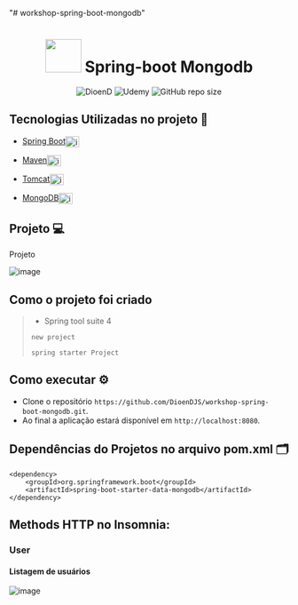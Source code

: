 "# workshop-spring-boot-mongodb" 

<h1 align="center"><img src="https://cdn.jsdelivr.net/gh/devicons/devicon/icons/spring/spring-original.svg" height="60" width="65" alt="" /> Spring-boot Mongodb </h1>

<p align="center">
    <img src="https://img.shields.io/static/v1?label=DioenD&message=Java&color=d2cca1&labelColor=757780" alt="DioenD">
    <img src="https://img.shields.io/static/v1?label=Udemy &message=java&color=dfdfdf&labelColor=41356b" alt="Udemy">
    <img alt="GitHub repo size" src="https://img.shields.io/github/repo-size/DioenDJS/workshop-spring-boot-mongodb" >
</p>

## Tecnologias Utilizadas no projeto :construction:

- [Spring Boot](https://spring.io/projects/spring-boot)<img align="center" alt="img springboot" height="20" width="25" src="https://cdn.jsdelivr.net/gh/devicons/devicon/icons/spring/spring-original.svg" style="max-width:100%;" />

- [Maven](https://maven.apache.org/)<img align="center" alt="img maven" height="20" width="25" src="https://cdn.jsdelivr.net/gh/devicons/devicon/icons/apache/apache-original.svg" style="max-width:100%;" />

- [Tomcat](https://tomcat.apache.org/)<img align="center" alt="img tomcat" height="20" width="25" src="https://cdn.jsdelivr.net/gh/devicons/devicon/icons/tomcat/tomcat-original-wordmark.svg" style="max-width:100%;" />

- [MongoDB](https://www.mongodb.com/)<img align="center" alt="img mongodb" height="20" width="25" src="https://cdn.jsdelivr.net/gh/devicons/devicon/icons/mongodb/mongodb-original-wordmark.svg" style="max-width:100%;" />




## Projeto :computer:
Projeto 

![image](https://user-images.githubusercontent.com/76778401/212579450-a6076fa2-5337-4816-b330-284b7fde12a4.png)

## Como o projeto foi criado 

> - Spring tool suite 4
>
> ``` new project ```
>
> ``` spring starter Project ```

## Como executar :gear:

- Clone o repositório `https://github.com/DioenDJS/workshop-spring-boot-mongodb.git`.
- Ao final a aplicação estará disponível em `http://localhost:8080`. 


## Dependências do Projetos no arquivo pom.xml :card_index_dividers:
```
<dependency>
    <groupId>org.springframework.boot</groupId>
    <artifactId>spring-boot-starter-data-mongodb</artifactId>
</dependency>
``` 
<!-- ## Importe Insomnia -->

## Methods HTTP no Insomnia:

### User

#### Listagem de usuários
![image](https://user-images.githubusercontent.com/76778401/213925524-cfe124a6-87ee-4a34-bed1-10c37041709b.png)




